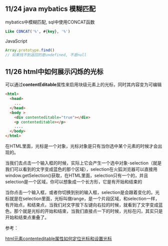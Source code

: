 ## 11/24 java mybatics 模糊匹配

mybatics中模糊匹配, sql中使用CONCAT函数

```sql
Like CONCAT('%', #{key}, '%')
```

JavaScript

```javascript {.line-numbers}
Array.prototype.find()
// 如果找不到返回的是undefined, 不是null
```

## 11/26 html中如何展示闪烁的光标

可以通过**contentEditable**属性来启用块级元素上的光标，同时其内容变为可编辑

```html
<html>
  <head>
    ...
  </head>
  <body >
    <div contenteditable="true"></div>
    <p contenteditable></p>
    ....
  </body>
</html>

```

在HTML里面，光标是一个对象，光标对象是只有当你选中某个元素的时候才会出现的。

当我们去点击一个输入框的时候，实际上它会产生一个选中对象-selection（就是我们可以看到的文字变成蓝色的那个区域），selection在火狐浏览器可以直接用 window.getSelection()获取，在HTML里面，selection只有一个的，并且selection是一个区域，你可以想象成一个长方形，它是有开始和结束的

当你点击一个输入框，或者你切换到别的输入框，selection是会跟着变化的。光标就是在selection里面，光标叫做range，是一个片段区域，和selection一样，有开始点，和结束点，当我们对文字按下左键向右拉的时候，就看到了文字变成蓝色，那个就是光标的开始和结束，当我们直接点一下的时候，光标在闪，其实只是开始和结束点重叠了。

参考：

  [html元素contenteditable属性如何定位光标和设置光标](https://segmentfault.com/a/1190000005869372)
